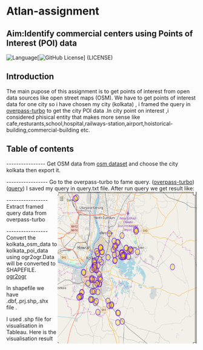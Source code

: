 # Atlan-assignment


##  Aim:Identify commercial centers using Points of Interest (POI) data

![Language](https://img.shields.io/badge/Language-Python3-blue.svg)[![GitHub License](https://img.shields.io/github/license/mepky/Atlan-assignment.svg)]
(LICENSE)

## Introduction

The main pupose of this assignment is to get points of interest from open data sources like open street maps (OSM).
We have to get points of interest data for one city so i have chosen my city (kolkata) , i framed the query in [overpass-turbo](https://overpass-turbo.eu/) to get the city POI data .In city point on interest ,i considered phisical entity that makes more sense like cafe,resturants,school,hospital,railways-station,airport,hoistorical-building,commercial-building etc.

## Table of contents
----------------  Get OSM data from  [osm dataset](https://www.openstreetmap.org/#map=11/28.6518/77.2219)  and choose the city kolkata then export it.  

----------------- Go to the overpass-turbo to fame query.
([overpass-turbo](https://overpass-turbo.eu/#))
([query](https://github.com/mepky/Atlan-assignment/blob/master/visualised_result/query.txt))
I saved my query in query.txt file.
After run query we get result like: 
<img src="https://github.com/mepky/Atlan-assignment/blob/master/visualised_result/poi_result.png" align="right" hspace="1" vspace="1" height="400" width="368">

----------------- Extract framed query data from overpass-turbo

----------------- Convert the kolkata_osm_data to kolkata_poi_data using ogr2ogr.Data will be converted to SHAPEFILE.
[ogr2ogr](https://ogre.adc4gis.com)


In shapefile we have .dbf,.prj.shp,.shx file .

I used .shp file for visualisation in Tableau.
Here is the visualisation result

